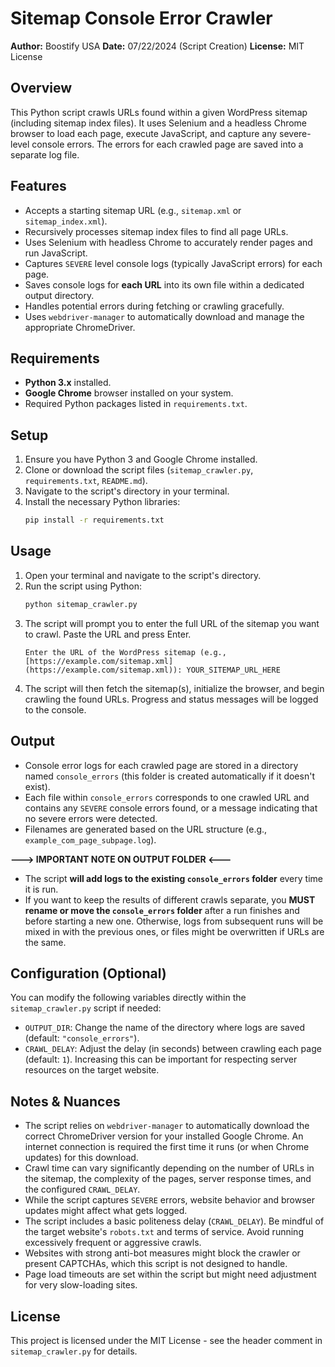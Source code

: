 # Sitemap Console Error Crawler

**Author:** Boostify USA
**Date:** 07/22/2024 (Script Creation)
**License:** MIT License

## Overview

This Python script crawls URLs found within a given WordPress sitemap (including sitemap index files). It uses Selenium and a headless Chrome browser to load each page, execute JavaScript, and capture any severe-level console errors. The errors for each crawled page are saved into a separate log file.

## Features

* Accepts a starting sitemap URL (e.g., `sitemap.xml` or `sitemap_index.xml`).
* Recursively processes sitemap index files to find all page URLs.
* Uses Selenium with headless Chrome to accurately render pages and run JavaScript.
* Captures `SEVERE` level console logs (typically JavaScript errors) for each page.
* Saves console logs for **each URL** into its own file within a dedicated output directory.
* Handles potential errors during fetching or crawling gracefully.
* Uses `webdriver-manager` to automatically download and manage the appropriate ChromeDriver.

## Requirements

* **Python 3.x** installed.
* **Google Chrome** browser installed on your system.
* Required Python packages listed in `requirements.txt`.

## Setup

1.  Ensure you have Python 3 and Google Chrome installed.
2.  Clone or download the script files (`sitemap_crawler.py`, `requirements.txt`, `README.md`).
3.  Navigate to the script's directory in your terminal.
4.  Install the necessary Python libraries:
    ```bash
    pip install -r requirements.txt
    ```

## Usage

1.  Open your terminal and navigate to the script's directory.
2.  Run the script using Python:
    ```bash
    python sitemap_crawler.py
    ```
3.  The script will prompt you to enter the full URL of the sitemap you want to crawl. Paste the URL and press Enter.
    ```
    Enter the URL of the WordPress sitemap (e.g., [https://example.com/sitemap.xml](https://example.com/sitemap.xml)): YOUR_SITEMAP_URL_HERE
    ```
4.  The script will then fetch the sitemap(s), initialize the browser, and begin crawling the found URLs. Progress and status messages will be logged to the console.

## Output

* Console error logs for each crawled page are stored in a directory named `console_errors` (this folder is created automatically if it doesn't exist).
* Each file within `console_errors` corresponds to one crawled URL and contains any `SEVERE` console errors found, or a message indicating that no severe errors were detected.
* Filenames are generated based on the URL structure (e.g., `example_com_page_subpage.log`).

**---> IMPORTANT NOTE ON OUTPUT FOLDER <---**

* The script **will add logs to the existing `console_errors` folder** every time it is run.
* If you want to keep the results of different crawls separate, you **MUST rename or move the `console_errors` folder** after a run finishes and before starting a new one. Otherwise, logs from subsequent runs will be mixed in with the previous ones, or files might be overwritten if URLs are the same.

## Configuration (Optional)

You can modify the following variables directly within the `sitemap_crawler.py` script if needed:

* `OUTPUT_DIR`: Change the name of the directory where logs are saved (default: `"console_errors"`).
* `CRAWL_DELAY`: Adjust the delay (in seconds) between crawling each page (default: `1`). Increasing this can be important for respecting server resources on the target website.

## Notes & Nuances

* The script relies on `webdriver-manager` to automatically download the correct ChromeDriver version for your installed Google Chrome. An internet connection is required the first time it runs (or when Chrome updates) for this download.
* Crawl time can vary significantly depending on the number of URLs in the sitemap, the complexity of the pages, server response times, and the configured `CRAWL_DELAY`.
* While the script captures `SEVERE` errors, website behavior and browser updates might affect what gets logged.
* The script includes a basic politeness delay (`CRAWL_DELAY`). Be mindful of the target website's `robots.txt` and terms of service. Avoid running excessively frequent or aggressive crawls.
* Websites with strong anti-bot measures might block the crawler or present CAPTCHAs, which this script is not designed to handle.
* Page load timeouts are set within the script but might need adjustment for very slow-loading sites.

## License

This project is licensed under the MIT License - see the header comment in `sitemap_crawler.py` for details.